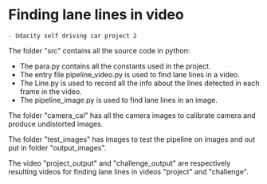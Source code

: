 # Finding lane lines in video 
    - Udacity self driving car project 2
The folder "src" contains all the source code in python:

* The para.py contains all the constants used in the project.
* The entry file pipeline_video.py is used to find lane lines in a video.
* The Line.py is used to record all the info about the lines detected in each frame in the video.
* The pipeline_image.py is used to find lane lines in an image.

The folder "camera_cal" has all the camera images to calibrate camera and produce undistorted images.

The folder "test_images" has images to test the pipeline on images and out put in folder "output_images".

The video "project_output" and "challenge_output" are respectively resulting videos for finding lane lines in videos "project" and "challenge".
